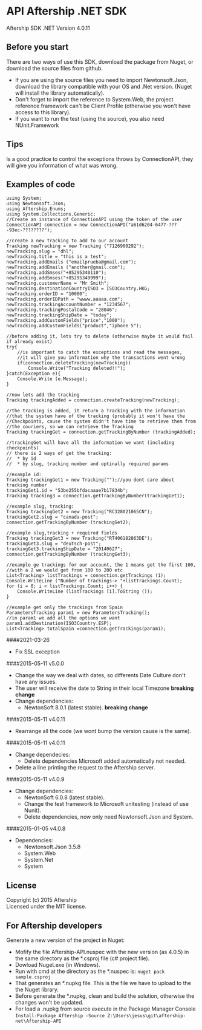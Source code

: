 API Aftership .NET SDK
==============

Aftership SDK .NET Version 4.0.11

Before you start
--------------

There are two ways of use this SDK, download the package from Nuget, or download
the source files from github.

  - If you are using the source files you need to import Newtonsoft.Json,
  download the library compatible with your OS and .Net version. (Nuget will
  install the library automatically).
  - Don't forget to import the reference to System.Web, the project reference
  framework can't be Client Profile (otherwise you won't have access to this
  library).
  - If you want to run the test (using the source), you also need NUnit.Framework


Tips
--------------

  Is a good practice to control the exceptions throws by ConnectionAPI, they
  will give you information of what was wrong.


Examples of code
--------------

	using System;
	using Newtonsoft.Json;
	using Aftership.Enums;
	using System.Collections.Generic;
	//Create an instance of ConnectionAPI using the token of the user
	ConnectionAPI connection = new ConnectionAPI("a61d6204-6477-???-93ec-????????");

 	//create a new tracking to add to our account
 	Tracking newTracking = new Tracking ("7126900292");
 	newTracking.slug = "dhl";
 	newTracking.title = "this is a test";
 	newTracking.addEmails ("emailprueba@gmail.com");
 	newTracking.addEmails ("another@gmail.com");
 	newTracking.addSmses("+85295340110");
 	newTracking.addSmses("+85295349999");
 	newTracking.customerName = "Mr Smith";
 	newTracking.destinationCountryISO3 = ISO3Country.HKG;
 	newTracking.orderID = "10000";
 	newTracking.orderIDPath = "wwww.aaaaa.com";
 	newTracking.trackingAccountNumber = "1234567";
 	newTracking.trackingPostalCode = "28046";
 	newTracking.trackingShipDate = "today";
 	newTracking.addCustomFields("price","1000");
 	newTracking.addCustomFields("product","iphone 5");

 	//before adding it, lets try to delete (otherwise maybe it would fail if already exist)
 	try{
 		//is important to catch the exceptions and read the messages,
 		//it will give you information why the transactions went wrong
 		if(connection.deleteTracking(newTracking))
 			Console.Write("Tracking deleted!!");
 	}catch(Exception e){
 		Console.Write (e.Message);
 	}

 	//now lets add the tracking
 	Tracking trackingAdded = connection.createTracking(newTracking);

 	//the tracking is added, it return a Tracking with the information
 	//that the system have of the tracking (probably it won't have the
 	//Checkpoints, cause the system didn't have time to retrieve them from
 	//the couriers, so we can retrieve the Tracking
 	Tracking trackingGet = connection.getTrackingByNumber (trackingAdded);

 	//trackingGet will have all the information we want (including checkpoints)
 	// there is 2 ways of get the tracking:
 	//	* by id
 	//	* by slug, tracking number and optinally required params

 	//example id:
 	Tracking trackingGet1 = new Tracking("");//you dont care about tracking number
 	trackingGet1.id = "53be255bfdacaaae7b17834b";
 	Tracking tracking3 = connection.getTrackingByNumber(trackingGet1);

 	//example slug, tracking:
 	Tracking trackingGet2 = new Tracking("RC328021065CN");
 	trackingGet2.slug = "canada-post";
 	connection.getTrackingByNumber (trackingGet2);

 	//example slug,tracking + required fields
 	Tracking trackingGet3 = new Tracking("RT406182863DE");
 	trackingGet3.slug = "deutsch-post";
 	trackingGet3.trackingShipDate = "20140627";
 	connection.getTrackingByNumber (trackingGet3);
 	
 	//example ge trackings for our account, the 1 means get the first 100, 
 	//with a 2 we would get from 100 to 200 etc
 	List<Tracking> listTrackings = connection.getTrackings (1);
    Console.WriteLine ("Number of trackings-> "+listTrackings.Count);
    for (i = 0; i < listTrackings.Count; i++) {
    	Console.WriteLine (listTrackings [i].ToString ());
    }
    
    //example get only the trackings from Spain
    ParametersTracking param1 = new ParametersTracking();
    //in param1 we add all the options we want
	param1.addDestination(ISO3Country.ESP);  
 	List<Tracking> totalSpain =connection.getTrackings(param1);

####2021-03-26 
- Fix SSL exception

####2015-05-11 v5.0.0
- Change the way we deal with dates, so differents Date Culture don't have any issues.
- The user will receive the date to String in their local Timezone **breaking change**
- Change dependencies:
	- NewtonSoft 8.0.1 (latest stable). **breaking change**

####2015-05-11 v4.0.11
- Rearrange all the code (we wont bump the version cause is the same). 

####2015-05-11 v4.0.11
- Change dependecies:
	- Delete dependencies Microsoft added automatically not needed.
- Delete a line printing the request to the Aftership server.

####2015-05-11 v4.0.9
- Change dependencies:
	- NewtonSoft 6.0.8 (latest stable).
	- Change the test framework to Microsoft unitesting (instead of use Nunit).
	- Delete dependencies, now only need Newtonsoft.Json and System.

####2015-01-05 v4.0.8
- Dependencies:
	-  Newtonsoft.Json 3.5.8
	-  System.Web
	-  System.Net
	-  System
	
## License
Copyright (c) 2015 Aftership  
Licensed under the MIT license.
 	

For Aftership developers
--------------

Generate a new version of the project in Nuget:

- Mofify the file Aftership-API.nuspec with the new version (as 4.0.5) in the same directory as the *.csproj file (c# project file).
- Dowload Nuget.exe (in Windows).
- Run with cmd at the directory as the *.nuspec is: ```nuget pack sample.csproj```
- That generates an *.nupkg file. This is the file we have to upload to the the Nuget library.
- Before generate the *.nupkg, clean and build the solution, otherwise the changes won't be updated.
- For load a .nupkg from source execute in the Package Manager Console ```Install-Package Aftership -Source Z:\Users\jesus\git\aftership-net\Aftership-API```
